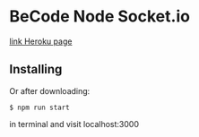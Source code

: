 # BeCode Node Socket.io

[link Heroku page](https://becode-socketio.herokuapp.com/)

## Installing

Or after downloading:

```
$ npm run start 
```

in terminal and visit localhost:3000 